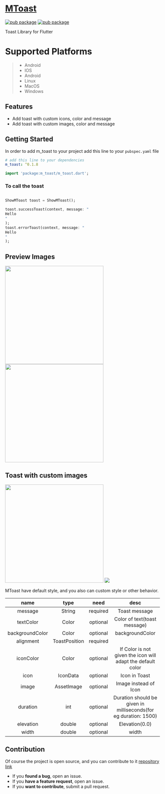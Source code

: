 # [MToast](https://pub.dev/packages/m_toast)

[![pub package](https://img.shields.io/pub/likes/m_toast)](https://pub.dev/packages/m-toast)
[![pub package](https://img.shields.io/pub/points/m_toast?style=plastic)](https://pub.dev/packages/m-toast)

Toast Library for Flutter

# Supported Platforms

>
> - Android
> - IOS
> - Android
> - Linux
> - MacOS
> - Windows

## Features

- Add toast with custom icons, color and message
- Add toast with custom images, color and message

## Getting Started

In order to add m_toast to your project add this line to your `pubspec.yaml` file

```yaml
# add this line to your dependencies
m_toast: ^0.1.8
```

```dart
import 'package:m_toast/m_toast.dart';
```

### To call the toast

```dart

ShowMToast toast = ShowMToast();

toast.successToast(context, message: "
Hello
"
);
toast.errorToast(context, message: "
Hello
"
);
```

## Preview Images

<img src="https://raw.githubusercontent.com/abdulmanafpfassal/image/master/Screenshot_20220915_140721.png" width="320px" />
<img src="https://raw.githubusercontent.com/abdulmanafpfassal/image/master/Screenshot_20220915_140744.png" width="320px" />

## Toast with custom images

<img src="https://raw.githubusercontent.com/abdulmanafpfassal/image/master/Screenshot_20220917_202519.png" width="320px" />
<img src="https://raw.githubusercontent.com/abdulmanafpfassal/image/master/Screenshot_20220917_202303.png" />

MToast have default style, and you also can custom style or other behavior.

|      name       |          type           |   need   |                              desc                               |
|:---------------:| :---------------------: | :------: |:---------------------------------------------------------------:|
|     message     |        String           | required |                          Toast message                          |
|    textColor    |        Color            | optional |                  Color of text(toast message)                   |
| backgroundColor |          Color          | optional |                         backgroundColor                         |
|    alignment    |      ToastPosition      | required |                                                                 |
|    iconColor    |          Color          | optional |   If Color is not given the icon will adapt the default color   |
|      icon       |        IconData         | optional |                          Icon in Toast                          |
|      image      |      AssetImage         | optional |                      Image instead of Icon                      |
|    duration     |         int             | optional | Duration should be given in milliseconds(for eg duration: 1500) |
|    elevation    |        double           | optional |                         Elevation(0.0)                          |
|      width      |        double           | optional |                              width                              |

## Contribution

Of course the project is open source, and you can contribute to
it [repository link](https://github.com/abdulmanafpfassal/mtoast)

- If you **found a bug**, open an issue.
- If you **have a feature request**, open an issue.
- If you **want to contribute**, submit a pull request.

